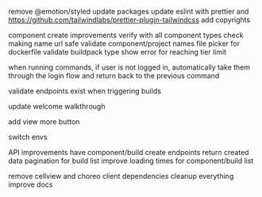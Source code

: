 remove @emotion/styled
update packages
update eslint with prettier and https://github.com/tailwindlabs/prettier-plugin-tailwindcss
add copyrights

component create improvements
verify with all component types
check making name url safe 
validate component/project names
file picker for dockerfile
validate buildpack type
show error for reaching tier limit

when running commands, if user is not logged in, 
automatically take them through the login flow and return back to the previous command


validate endpoints exist when triggering builds

update welcome walkthrough

add view more button

switch envs

API improvements
have component/build create endpoints return created data
pagination for build list
improve loading times for component/build list

remove cellview and choreo client dependencies
cleanup everything
improve docs